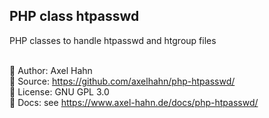 <html>
<div class="hero">
  <h2>PHP class htpasswd</h2>
  PHP classes to handle htpasswd and htgroup files<br>
</div>
</html>

<br>

👤 Author: Axel Hahn\
🧾 Source: <https://github.com/axelhahn/php-htpasswd/>\
📜 License: GNU GPL 3.0\
📗 Docs: see <https://www.axel-hahn.de/docs/php-htpasswd/>
